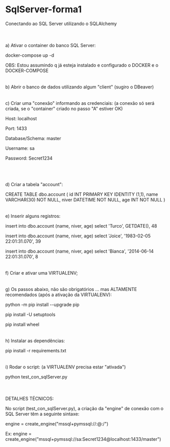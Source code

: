 # SqlServer-forma1
Conectando ao  SQL Server utilizando o SQLAlchemy
<br>
<br>
<br>
<br>
a)
Ativar o container do banco SQL Server:

docker-compose up -d

OBS: Estou assumindo q já esteja instalado e configurado o DOCKER e o DOCKER-COMPOSE
<br>
<br>
<br>
b)
Abrir o banco de dados utilizando algum "client"
(sugiro o DBeaver)
<br>
<br>
<br>
c)
Criar uma "conexão" informando as credenciais:
(a conexão só será criada, se o "container" criado no passo "A" estiver OK)

Host: localhost

Port: 1433

Database/Schema: master

Username: sa

Password: Secret1234

<br>
<br>
<br>
d)
Criar a tabela "account":

CREATE TABLE dbo.account (
id INT PRIMARY KEY IDENTITY (1,1),
name VARCHAR(30) NOT NULL,
niver DATETIME NOT NULL,
age INT NOT NULL
)
<br>
<br>
<br>
e)
Inserir alguns registros:

insert into dbo.account (name, niver, age)
select 'Turco', GETDATE(), 48

insert into dbo.account (name, niver, age)
select 'Joice', '1983-02-05 22:01:31.070', 39

insert into dbo.account (name, niver, age)
select 'Bianca', '2014-06-14 22:01:31.070', 8
<br>
<br>
<br>
f)
Criar e ativar uma VIRTUALENV;
<br>
<br>
<br>
g)
Os passos abaixo, não são obrigatórios ...
mas ALTAMENTE recomendados (após a ativação da VIRTUALENV):

python -m pip install --upgrade pip

pip install -U setuptools

pip install wheel
<br>
<br>
<br>
h)
Instalar as dependências:

pip install -r requirements.txt
<br>
<br>
<br>
i)
Rodar o script:
(a VIRTUALENV precisa estar "ativada")

python test_con_sqlServer.py
<br>
<br>
<br>
<br>
DETALHES TÉCNICOS:


No script (test_con_sqlServer.py), a criação da "engine" 
de conexão com o SQL Server têm a seguinte sintaxe:


engine = create_engine("mssql+pymssql://<username>:<password>@<host>:<port>/<database-schema>")


Ex:
engine = create_engine("mssql+pymssql://sa:Secret1234@localhost:1433/master")

